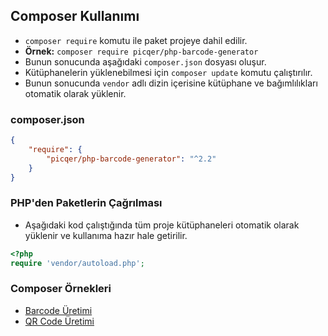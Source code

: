 ## Composer Kullanımı

- `composer require` komutu ile paket projeye dahil edilir.
- **Örnek:** `composer require picqer/php-barcode-generator`
- Bunun sonucunda aşağıdaki `composer.json` dosyası oluşur.
- Kütüphanelerin yüklenebilmesi için `composer update` komutu çalıştırılır.
- Bunun sonucunda `vendor` adlı dizin içerisine kütüphane ve bağımlılıkları otomatik olarak yüklenir.

### composer.json

```JSON
{
    "require": {
        "picqer/php-barcode-generator": "^2.2"
    }
}
``` 

### PHP'den Paketlerin Çağrılması

- Aşağıdaki kod çalıştığında tüm proje kütüphaneleri otomatik olarak yüklenir ve kullanıma hazır hale getirilir.

```PHP
<?php
require 'vendor/autoload.php';
```

### Composer Örnekleri
- [Barcode Üretimi](../ornekler/barcode/)
- [QR Code Üretimi](../ornekler/qrcode/)